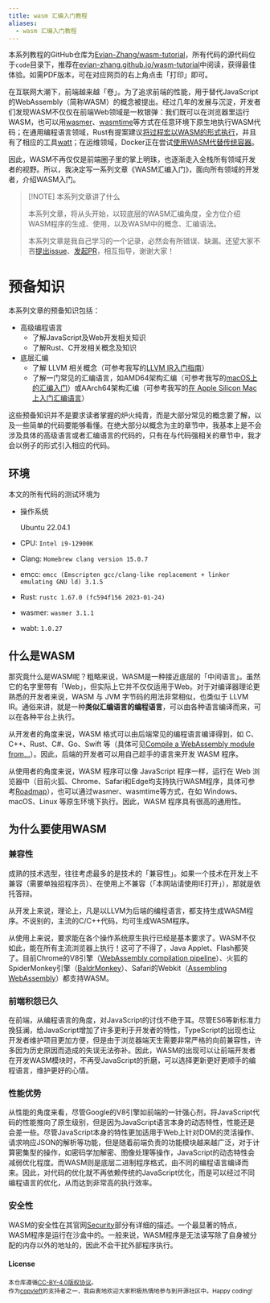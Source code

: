 ```yaml
---
title: wasm 汇编入门教程
aliases:
  - wasm 汇编入门教程
---
```

本系列教程的GitHub仓库为[Evian-Zhang/wasm-tutorial](https://github.com/Evian-Zhang/wasm-tutorial)，所有代码的源代码位于`code`目录下，推荐在[evian-zhang.github.io/wasm-tutorial](https://evian-zhang.github.io/wasm-tutorial)中阅读，获得最佳体验。如需PDF版本，可在对应网页的右上角点击「打印」即可。

在互联网大潮下，前端越来越「卷」。为了追求前端的性能，用于替代JavaScript的WebAssembly（简称WASM）的概念被提出。经过几年的发展与沉淀，开发者们发现WASM不仅仅在前端Web领域是一枚银弹：我们既可以在浏览器里运行WASM，也可以用[wasmer](https://wasmer.io)、[wasmtime](https://wasmtime.dev)等方式在任意环境下原生地执行WASM代码；在通用编程语言领域，Rust有提案建议[将过程宏以WASM的形式执行](https://internals.rust-lang.org/t/pre-rfc-procmacros-implemented-in-wasm/10860)，并且有了相应的工具[watt](https://github.com/dtolnay/watt)；在运维领域，Docker正在尝试[使用WASM代替传统容器](https://docs.docker.com/desktop/wasm/)。

因此，WASM不再仅仅是前端圈子里的掌上明珠，也逐渐走入全栈所有领域开发者的视野。所以，我决定写一系列文章《WASM汇编入门》，面向所有领域的开发者，介绍WASM入门。

 >[!NOTE] 本系列文章讲了什么
>
> 本系列文章，将从头开始，以较底层的WASM汇编角度，全方位介绍WASM程序的生成、使用，以及WASM中的概念、汇编语法。
> 
> 本系列文章是我自己学习的一个记录，必然会有所错误、缺漏。还望大家不吝[提出issue](https://github.com/Evian-Zhang/wasm-tutorial/issues/new/choose)、[发起PR](https://github.com/Evian-Zhang/wasm-tutorial/compare)，相互指导，谢谢大家！

# 预备知识

本系列文章的预备知识包括：

* 高级编程语言
   * 了解JavaScript及Web开发相关知识
   * 了解Rust、C开发相关概念及知识
* 底层汇编
   * 了解 LLVM 相关概念（可参考我写的[LLVM IR入门指南](https://github.com/Evian-Zhang/llvm-ir-tutorial)）
   * 了解一门常见的汇编语言，如AMD64架构汇编（可参考我写的[macOS上的汇编入门](https://github.com/Evian-Zhang/Assembly-on-macOS)）或AArch64架构汇编（可参考我写的[在 Apple Silicon Mac 上入门汇编语言](https://github.com/Evian-Zhang/learn-assembly-on-Apple-Silicon-Mac)）

这些预备知识并不是要求读者掌握的炉火纯青，而是大部分常见的概念要了解，以及一些简单的代码要能够看懂。在绝大部分以概念为主的章节中，我基本上是不会涉及具体的高级语言或者汇编语言的代码的，只有在与代码强相关的章节中，我才会以例子的形式引入相应的代码。

## 环境

本文的所有代码的测试环境为

* 操作系统

   Ubuntu 22.04.1
* CPU: `Intel i9-12900K`
* Clang: `Homebrew clang version 15.0.7`
* emcc: `emcc (Emscripten gcc/clang-like replacement + linker emulating GNU ld) 3.1.5`
* Rust: `rustc 1.67.0 (fc594f156 2023-01-24)`
* wasmer: `wasmer 3.1.1`
* wabt: `1.0.27`

## 什么是WASM

那究竟什么是WASM呢？粗略来说，WASM是一种接近底层的「中间语言」。虽然它的名字里带有「Web」，但实际上它并不仅仅适用于Web。对于对编译器理论更熟悉的开发者来说，WASM 与 JVM 字节码的用法非常相似，也类似于 LLVM IR。通俗来讲，就是一种**类似汇编语言的编程语言**，可以由各种语言编译而来，可以在各种平台上执行。

从开发者的角度来说，WASM 格式可以由后端常见的编程语言编译得到，如 C、C++、Rust、C#、Go、Swift 等（具体可见[Compile a WebAssembly module from...](https://webassembly.org/getting-started/developers-guide/)）。因此，后端的开发者可以用自己趁手的语言来开发 WASM 程序。

从使用者的角度来说，WASM 程序可以像 JavaScript 程序一样，运行在 Web 浏览器中（目前火狐、Chrome、Safari和Edge均支持执行WASM程序，具体可参考[Roadmap](https://webassembly.org/roadmap/)），也可以通过wasmer、wasmtime等方式，在如 Windows、macOS、Linux 等原生环境下执行。因此，WASM 程序具有很高的通用性。

## 为什么要使用WASM

### 兼容性

成熟的技术选型，往往考虑最多的是技术的「兼容性」。如果一个技术在开发上不兼容（需要单独招程序员）、在使用上不兼容（「本网站请使用IE打开」），那就是依托答辩。

从开发上来说，理论上，凡是以LLVM为后端的编程语言，都支持生成WASM程序。不说别的，主流的C/C++代码，均可生成WASM程序。

从使用上来说，要求能在各个操作系统原生执行已经是基本要求了。WASM不仅如此，能在所有主流浏览器上执行！这可了不得了，Java Applet、Flash都哭了。目前Chrome的V8引擎（[WebAssembly compilation pipeline](https://v8.dev/docs/wasm-compilation-pipeline)）、火狐的SpiderMonkey引擎（[BaldrMonkey](https://spidermonkey.dev/docs/index.html#baldrmonkey)）、Safari的Webkit（[Assembling WebAssembly](https://webkit.org/blog/7691/webassembly/)）都支持WASM。

### 前端积怨已久

在前端，从编程语言的角度，对JavaScript的讨伐不绝于耳。尽管ES6等新标准力挽狂澜，给JavaScript增加了许多更利于开发者的特性，TypeScript的出现也让开发者维护项目更加方便，但是由于浏览器端天生需要非常严格的向前兼容性，许多因为历史原因而造成的失误无法弥补。因此，WASM的出现可以让前端开发者在开发WASM模块时，不再受JavaScript的折磨，可以选择更新更好更顺手的编程语言，维护更好的心情。

### 性能优势

从性能的角度来看，尽管Google的V8引擎如前端的一针强心剂，将JavaScript代码的性能推向了原生级别，但是因为JavaScript语言本身的动态特性，性能还是会差一些。尽管JavaScript本身的特性更加适用于Web上针对DOM的灵活操作、请求响应JSON的解析等功能，但是随着前端负责的功能模块越来越广泛，对于计算密集型的操作，如密码学加解密、图像处理等操作，JavaScript的动态特性会减弱优化程度。而WASM则是底层二进制程序格式，由不同的编程语言编译而来。因此，对代码的优化就不再依赖传统的JavaScript优化，而是可以经过不同编程语言的优化，从而达到非常高的执行效率。

### 安全性

WASM的安全性在其官网[Security](https://webassembly.org/docs/security/)部分有详细的描述。一个最显著的特点，WASM程序是运行在沙盒中的。一般来说，WASM程序是无法读写除了自身被分配的内存以外的地址的，因此不会干扰外部程序执行。

#### License

<sup>
本仓库遵循<a href="https://creativecommons.org/licenses/by/4.0/">CC-BY-4.0版权协议</a>。
</sup>

<br/>

<sub>
作为<a href="https://copyleft.org/">copyleft</a>的支持者之一，我由衷地欢迎大家积极热情地参与到开源社区中。Happy coding!
</sub>